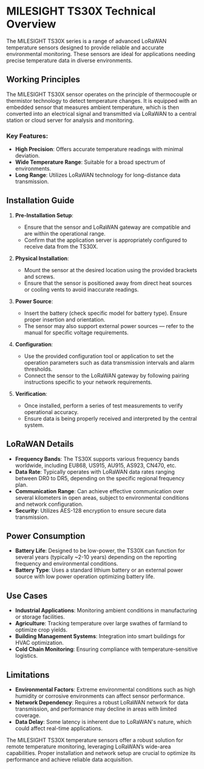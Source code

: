 # MILESIGHT TS30X Technical Overview

The MILESIGHT TS30X series is a range of advanced LoRaWAN temperature sensors designed to provide reliable and accurate environmental monitoring. These sensors are ideal for applications needing precise temperature data in diverse environments. 

## Working Principles

The MILESIGHT TS30X sensor operates on the principle of thermocouple or thermistor technology to detect temperature changes. It is equipped with an embedded sensor that measures ambient temperature, which is then converted into an electrical signal and transmitted via LoRaWAN to a central station or cloud server for analysis and monitoring.

### Key Features:
- **High Precision**: Offers accurate temperature readings with minimal deviation.
- **Wide Temperature Range**: Suitable for a broad spectrum of environments.
- **Long Range**: Utilizes LoRaWAN technology for long-distance data transmission.

## Installation Guide

1. **Pre-Installation Setup**:
   - Ensure that the sensor and LoRaWAN gateway are compatible and are within the operational range.
   - Confirm that the application server is appropriately configured to receive data from the TS30X.

2. **Physical Installation**:
   - Mount the sensor at the desired location using the provided brackets and screws.
   - Ensure that the sensor is positioned away from direct heat sources or cooling vents to avoid inaccurate readings.

3. **Power Source**:
   - Insert the battery (check specific model for battery type). Ensure proper insertion and orientation.
   - The sensor may also support external power sources — refer to the manual for specific voltage requirements.

4. **Configuration**:
   - Use the provided configuration tool or application to set the operation parameters such as data transmission intervals and alarm thresholds.
   - Connect the sensor to the LoRaWAN gateway by following pairing instructions specific to your network requirements.

5. **Verification**:
   - Once installed, perform a series of test measurements to verify operational accuracy.
   - Ensure data is being properly received and interpreted by the central system.

## LoRaWAN Details

- **Frequency Bands**: The TS30X supports various frequency bands worldwide, including EU868, US915, AU915, AS923, CN470, etc.
- **Data Rate**: Typically operates with LoRaWAN data rates ranging between DR0 to DR5, depending on the specific regional frequency plan.
- **Communication Range**: Can achieve effective communication over several kilometers in open areas, subject to environmental conditions and network configuration.
- **Security**: Utilizes AES-128 encryption to ensure secure data transmission.

## Power Consumption

- **Battery Life**: Designed to be low-power, the TS30X can function for several years (typically ~2-10 years) depending on the reporting frequency and environmental conditions.
- **Battery Type**: Uses a standard lithium battery or an external power source with low power operation optimizing battery life.

## Use Cases

- **Industrial Applications**: Monitoring ambient conditions in manufacturing or storage facilities.
- **Agriculture**: Tracking temperature over large swathes of farmland to optimize crop yields.
- **Building Management Systems**: Integration into smart buildings for HVAC optimization.
- **Cold Chain Monitoring**: Ensuring compliance with temperature-sensitive logistics.

## Limitations

- **Environmental Factors**: Extreme environmental conditions such as high humidity or corrosive environments can affect sensor performance.
- **Network Dependency**: Requires a robust LoRaWAN network for data transmission, and performance may decline in areas with limited coverage.
- **Data Delay**: Some latency is inherent due to LoRaWAN's nature, which could affect real-time applications.

The MILESIGHT TS30X temperature sensors offer a robust solution for remote temperature monitoring, leveraging LoRaWAN’s wide-area capabilities. Proper installation and network setup are crucial to optimize its performance and achieve reliable data acquisition.